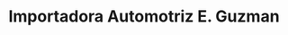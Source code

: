 ---
title: "Importadora Automotriz E. Guzman"
url: /guayaquil/importadora-automotriz-e-guzman/
shop: coche
---